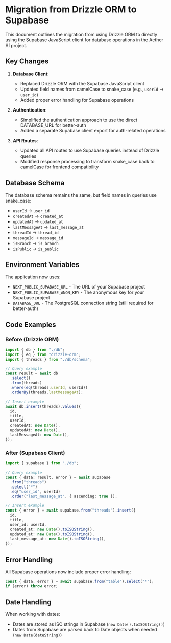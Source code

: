 # Migration from Drizzle ORM to Supabase

This document outlines the migration from using Drizzle ORM to directly using the Supabase JavaScript client for database operations in the Aether AI project.

## Key Changes

1. **Database Client**:

   - Replaced Drizzle ORM with the Supabase JavaScript client
   - Updated field names from camelCase to snake_case (e.g., `userId` → `user_id`)
   - Added proper error handling for Supabase operations

2. **Authentication**:

   - Simplified the authentication approach to use the direct DATABASE_URL for better-auth
   - Added a separate Supabase client export for auth-related operations

3. **API Routes**:
   - Updated all API routes to use Supabase queries instead of Drizzle queries
   - Modified response processing to transform snake_case back to camelCase for frontend compatibility

## Database Schema

The database schema remains the same, but field names in queries use snake_case:

- `userId` → `user_id`
- `createdAt` → `created_at`
- `updatedAt` → `updated_at`
- `lastMessageAt` → `last_message_at`
- `threadId` → `thread_id`
- `messageId` → `message_id`
- `isBranch` → `is_branch`
- `isPublic` → `is_public`

## Environment Variables

The application now uses:

- `NEXT_PUBLIC_SUPABASE_URL` - The URL of your Supabase project
- `NEXT_PUBLIC_SUPABASE_ANON_KEY` - The anonymous key for your Supabase project
- `DATABASE_URL` - The PostgreSQL connection string (still required for better-auth)

## Code Examples

### Before (Drizzle ORM)

```typescript
import { db } from "./db";
import { eq } from "drizzle-orm";
import { threads } from "./db/schema";

// Query example
const result = await db
  .select()
  .from(threads)
  .where(eq(threads.userId, userId))
  .orderBy(threads.lastMessageAt);

// Insert example
await db.insert(threads).values({
  id,
  title,
  userId,
  createdAt: new Date(),
  updatedAt: new Date(),
  lastMessageAt: new Date(),
});
```

### After (Supabase Client)

```typescript
import { supabase } from "./db";

// Query example
const { data: result, error } = await supabase
  .from("threads")
  .select("*")
  .eq("user_id", userId)
  .order("last_message_at", { ascending: true });

// Insert example
const { error } = await supabase.from("threads").insert({
  id,
  title,
  user_id: userId,
  created_at: new Date().toISOString(),
  updated_at: new Date().toISOString(),
  last_message_at: new Date().toISOString(),
});
```

## Error Handling

All Supabase operations now include proper error handling:

```typescript
const { data, error } = await supabase.from("table").select("*");
if (error) throw error;
```

## Date Handling

When working with dates:

- Dates are stored as ISO strings in Supabase (`new Date().toISOString()`)
- Dates from Supabase are parsed back to Date objects when needed (`new Date(dateString)`)
